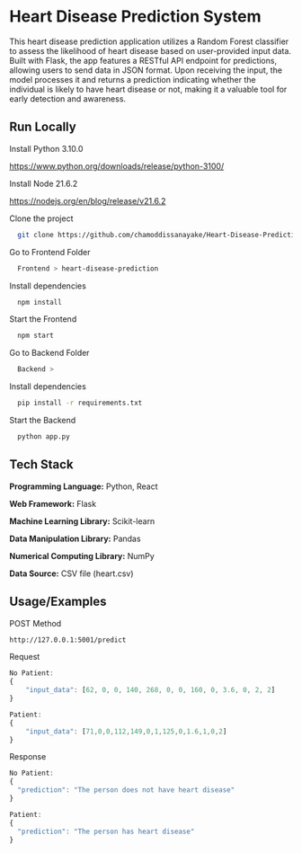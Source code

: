 
# Heart Disease Prediction System




This heart disease prediction application utilizes a Random Forest classifier to assess the likelihood of heart disease based on user-provided input data. Built with Flask, the app features a RESTful API endpoint for predictions, allowing users to send data in JSON format. Upon receiving the input, the model processes it and returns a prediction indicating whether the individual is likely to have heart disease or not, making it a valuable tool for early detection and awareness.
## Run Locally

Install Python 3.10.0


  https://www.python.org/downloads/release/python-3100/

Install Node 21.6.2


  https://nodejs.org/en/blog/release/v21.6.2


Clone the project

```bash
  git clone https://github.com/chamoddissanayake/Heart-Disease-Prediction-System.git
```

Go to Frontend Folder

```bash
  Frontend > heart-disease-prediction
```

Install dependencies

```bash
  npm install
```

Start the Frontend

```bash
  npm start
```

Go to Backend Folder

```bash
  Backend >
```

Install dependencies

```bash
  pip install -r requirements.txt
```

Start the Backend

```bash
  python app.py
```
## Tech Stack


**Programming Language:** Python, React

**Web Framework:** Flask

**Machine Learning Library:** Scikit-learn

**Data Manipulation Library:** Pandas

**Numerical Computing Library:** NumPy

**Data Source:** CSV file (heart.csv)
## Usage/Examples


POST Method

```bash
http://127.0.0.1:5001/predict
```

Request
```javascript
No Patient:
{
    "input_data": [62, 0, 0, 140, 268, 0, 0, 160, 0, 3.6, 0, 2, 2]
}

Patient:
{
    "input_data": [71,0,0,112,149,0,1,125,0,1.6,1,0,2]
}
```
Response
```javascript
No Patient:
{
  "prediction": "The person does not have heart disease"
}

Patient:
{
  "prediction": "The person has heart disease"
}

```
